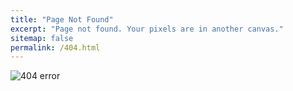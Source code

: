 ```yaml
---
title: "Page Not Found"
excerpt: "Page not found. Your pixels are in another canvas."
sitemap: false
permalink: /404.html
---
```


![404 error](https://www.freeparking.co.nz/learn/wp-content/uploads/2023/06/768x385-21.png)